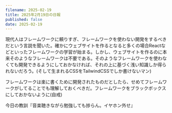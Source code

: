 ```yaml
---
filename: 2025-02-19
title: 2025年2月19日の日報
published: false
date: 2025-02-19
---
```

現代人はフレームワークに頼りすぎ、フレームワークを使わない開発をするべきだという言説を聞いた。確かにウェブサイトを作るとなると多くの場合Reactなどといったフレームワークの学習が始まる。しかし、ウェブサイトを作るのに本来そのようなフレームワークは不要である。そのようなフレームワークを使わなくても開発できるようにしておかなければ、それの上に基づく浅い知識しか得られないだろう。(そして生まれるCSSをTailwindCSSでしか書けないマン)

フレームワークは楽に書くために開発されたものだとしたら、せめてフレームワークがしてることでも理解しておくべきだ。フレームワークをブラックボックスにしておかないように(自戒)

今日の教訓『音楽聴きながら勉強しても捗らん。イヤホン外せ』